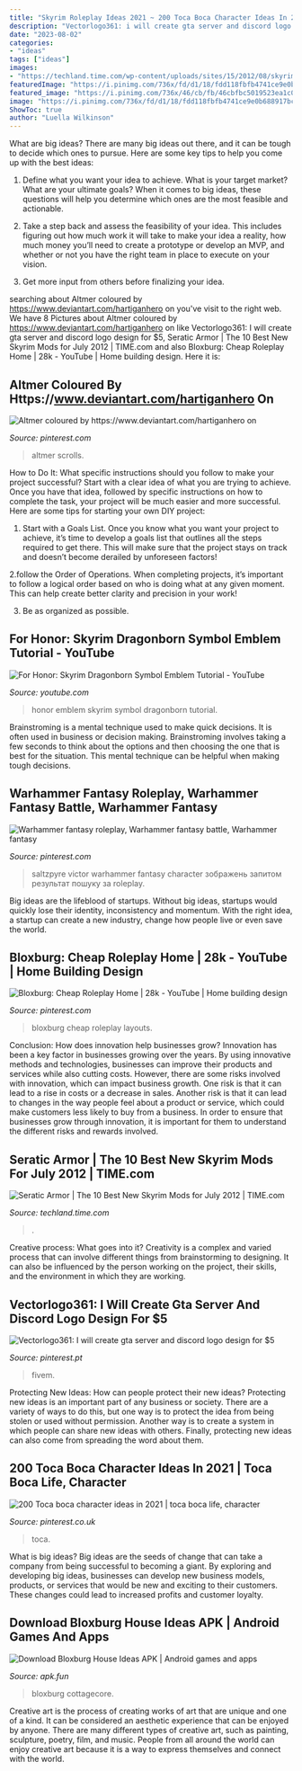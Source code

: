 ```yaml
---
title: "Skyrim Roleplay Ideas 2021 ~ 200 Toca Boca Character Ideas In 2021"
description: "Vectorlogo361: i will create gta server and discord logo design for $5"
date: "2023-08-02"
categories:
- "ideas"
tags: ["ideas"]
images:
- "https://techland.time.com/wp-content/uploads/sites/15/2012/08/skyrim-seratic-armor.jpg?w=600"
featuredImage: "https://i.pinimg.com/736x/fd/d1/18/fdd118fbfb4741ce9e0b688917bc624a.jpg"
featured_image: "https://i.pinimg.com/736x/46/cb/fb/46cbfbc5019523ea1c0a594d4e43d24b.jpg"
image: "https://i.pinimg.com/736x/fd/d1/18/fdd118fbfb4741ce9e0b688917bc624a.jpg"
ShowToc: true
author: "Luella Wilkinson"
---
```



What are big ideas?
There are many big ideas out there, and it can be tough to decide which ones to pursue. Here are some key tips to help you come up with the best ideas:
1. Define what you want your idea to achieve. What is your target market? What are your ultimate goals? When it comes to big ideas, these questions will help you determine which ones are the most feasible and actionable.

2. Take a step back and assess the feasibility of your idea. This includes figuring out how much work it will take to make your idea a reality, how much money you’ll need to create a prototype or develop an MVP, and whether or not you have the right team in place to execute on your vision.

3. Get more input from others before finalizing your idea.

	

		
searching about Altmer coloured by https://www.deviantart.com/hartiganhero on you've visit to the right web. We have 8 Pictures about Altmer coloured by https://www.deviantart.com/hartiganhero on like Vectorlogo361: I will create gta server and discord logo design for $5, Seratic Armor | The 10 Best New Skyrim Mods for July 2012 | TIME.com and also Bloxburg: Cheap Roleplay Home | 28k - YouTube | Home building design. Here it is:
		
    
## Altmer Coloured By Https://www.deviantart.com/hartiganhero On

<img loading=lazy src="https://i.pinimg.com/736x/d7/20/87/d720874339613748707d79d886b99597.jpg" onerror="this.onerror=null;this.src='https://tse2.mm.bing.net/th?id=OIP.PBejjvw3730kTvXwaS9RTQHaKM&amp;pid=15.1';" alt="Altmer coloured by https://www.deviantart.com/hartiganhero on">

_Source: pinterest.com_

>altmer scrolls. 

	

How to Do It: What specific instructions should you follow to make your project successful?
Start with a clear idea of what you are trying to achieve. Once you have that idea, followed by specific instructions on how to complete the task, your project will be much easier and more successful. Here are some tips for starting your own DIY project:
1. Start with a Goals List. Once you know what you want your project to achieve, it’s time to develop a goals list that outlines all the steps required to get there. This will make sure that the project stays on track and doesn’t become derailed by unforeseen factors!

2.follow the Order of Operations. When completing projects, it’s important to follow a logical order based on who is doing what at any given moment. This can help create better clarity and precision in your work!

3. Be as organized as possible.

    
## For Honor: Skyrim Dragonborn Symbol Emblem Tutorial - YouTube

<img loading=lazy src="https://i.ytimg.com/vi/N70IRVnkF7M/maxresdefault.jpg" onerror="this.onerror=null;this.src='https://tse3.mm.bing.net/th?id=OIP.3VOkaEADWEOnF9C0HLd7QgHaEK&amp;pid=15.1';" alt="For Honor: Skyrim Dragonborn Symbol Emblem Tutorial - YouTube">

_Source: youtube.com_

>honor emblem skyrim symbol dragonborn tutorial. 

	

Brainstroming is a mental technique used to make quick decisions. It is often used in business or decision making. Brainstroming involves taking a few seconds to think about the options and then choosing the one that is best for the situation. This mental technique can be helpful when making tough decisions.

    
## Warhammer Fantasy Roleplay, Warhammer Fantasy Battle, Warhammer Fantasy

<img loading=lazy src="https://i.pinimg.com/736x/53/1a/4e/531a4e71b7bb18c348ceb14a761fc966--warhammer-fantasy.jpg" onerror="this.onerror=null;this.src='https://tse3.mm.bing.net/th?id=OIP.9g8JsFMFBo-C6j4HKS_EHAHaNn&amp;pid=15.1';" alt="Warhammer fantasy roleplay, Warhammer fantasy battle, Warhammer fantasy">

_Source: pinterest.com_

>saltzpyre victor warhammer fantasy character зображень запитом результат пошуку за roleplay. 

	

Big ideas are the lifeblood of startups. Without big ideas, startups would quickly lose their identity, inconsistency and momentum. With the right idea, a startup can create a new industry, change how people live or even save the world.

    
## Bloxburg: Cheap Roleplay Home | 28k - YouTube | Home Building Design

<img loading=lazy src="https://i.pinimg.com/736x/fd/d1/18/fdd118fbfb4741ce9e0b688917bc624a.jpg" onerror="this.onerror=null;this.src='https://tse4.mm.bing.net/th?id=OIP.PfwP4Q1VVQPmVEuAL8vRJAHaFj&amp;pid=15.1';" alt="Bloxburg: Cheap Roleplay Home | 28k - YouTube | Home building design">

_Source: pinterest.com_

>bloxburg cheap roleplay layouts. 

	

Conclusion: How does innovation help businesses grow?
Innovation has been a key factor in businesses growing over the years. By using innovative methods and technologies, businesses can improve their products and services while also cutting costs. However, there are some risks involved with innovation, which can impact business growth. One risk is that it can lead to a rise in costs or a decrease in sales. Another risk is that it can lead to changes in the way people feel about a product or service, which could make customers less likely to buy from a business. In order to ensure that businesses grow through innovation, it is important for them to understand the different risks and rewards involved.

    
## Seratic Armor | The 10 Best New Skyrim Mods For July 2012 | TIME.com

<img loading=lazy src="https://techland.time.com/wp-content/uploads/sites/15/2012/08/skyrim-seratic-armor.jpg?w=600" onerror="this.onerror=null;this.src='https://tse1.mm.bing.net/th?id=OIP.OBVG4VBECwHkk_zgEHEkwwHaE8&amp;pid=15.1';" alt="Seratic Armor | The 10 Best New Skyrim Mods for July 2012 | TIME.com">

_Source: techland.time.com_

>. 

	

Creative process: What goes into it?
Creativity is a complex and varied process that can involve different things from brainstorming to designing. It can also be influenced by the person working on the project, their skills, and the environment in which they are working.

    
## Vectorlogo361: I Will Create Gta Server And Discord Logo Design For $5

<img loading=lazy src="https://i.pinimg.com/736x/46/cb/fb/46cbfbc5019523ea1c0a594d4e43d24b.jpg" onerror="this.onerror=null;this.src='https://tse4.mm.bing.net/th?id=OIP.DA8YcQNPhoUPWIXygEJ7awHaHa&amp;pid=15.1';" alt="Vectorlogo361: I will create gta server and discord logo design for $5">

_Source: pinterest.pt_

>fivem. 

	

Protecting New Ideas: How can people protect their new ideas?
Protecting new ideas is an important part of any business or society. There are a variety of ways to do this, but one way is to protect the idea from being stolen or used without permission. Another way is to create a system in which people can share new ideas with others. Finally, protecting new ideas can also come from spreading the word about them.

    
## 200 Toca Boca Character Ideas In 2021 | Toca Boca Life, Character

<img loading=lazy src="https://i.pinimg.com/236x/c2/ed/7a/c2ed7adaebe3077d002c3027651a4946.jpg" onerror="this.onerror=null;this.src='https://tse3.mm.bing.net/th?id=OIP.4PYebiJG5Q-M_V8vWmahWQAAAA&amp;pid=15.1';" alt="200 Toca boca character ideas in 2021 | toca boca life, character">

_Source: pinterest.co.uk_

>toca. 

	

What is big ideas?
Big ideas are the seeds of change that can take a company from being successful to becoming a giant. By exploring and developing big ideas, businesses can develop new business models, products, or services that would be new and exciting to their customers. These changes could lead to increased profits and customer loyalty.

    
## Download Bloxburg House Ideas APK | Android Games And Apps

<img loading=lazy src="https://id.apk.fun/com.yudadeveloper.bloxburg+DLYMaeEhDY.png" onerror="this.onerror=null;this.src='https://tse2.mm.bing.net/th?id=OIP.6s-rtDB1sYZDPwGk3VS1HQHaEK&amp;pid=15.1';" alt="Download Bloxburg House Ideas APK | Android games and apps">

_Source: apk.fun_

>bloxburg cottagecore. 

	

Creative art is the process of creating works of art that are unique and one of a kind. It can be considered an aesthetic experience that can be enjoyed by anyone. There are many different types of creative art, such as painting, sculpture, poetry, film, and music. People from all around the world can enjoy creative art because it is a way to express themselves and connect with the world.

